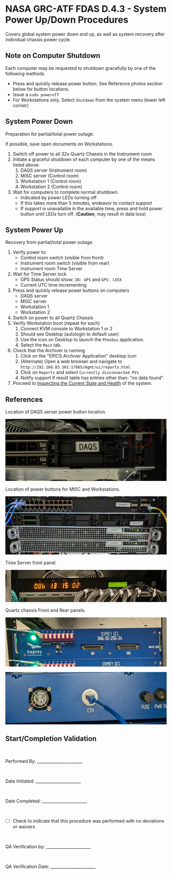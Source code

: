 # NASA GRC-ATF FDAS D.4.3 - System Power Up/Down Procedures

Covers global system power down and up, as well as system recovery after individual chassis power cycle.

## Note on Computer Shutdown

Each computer may be requested to shutdown gracefully by one of the following methods

- Press and quickly release power button.  See Reference photos section below for button locations.
- Issue a `sudo poweroff`
- For Workstations only.  Select `Shutdown` from the system menu (lower left corner)

## System Power Down

Preparation for partial/total power outage.

If possible, save open documents on Workstations.

1. Switch off power to all 32x Quartz Chassis in the Instrument room
1. Initiate a graceful shutdown of each computer by one of the means listed above.
    1. DAQS server (Instrument room)
    1. MISC server (Control room)
    1. Workstation 1 (Control room)
    1. Workstation 2 (Control room)
1. Wait for computers to complete normal shutdown.
    - Indicated by power LEDs turning off
    - If this takes more than 5 minutes, endeavor to contact support
    - If support is unavailable in the available time,
      press and hold power button until LEDs turn off.
      (__Caution__, may result in data loss)

## System Power Up

Recovery from partial/total power outage.

1. Verify power to:
   - Control room switch (visible from front)
   - Instrument room switch (visible from rear)
   - Instrument room Time Server
1. Wait for Time Server lock
   - GPS Status should show: `IN: GPS` and `GPS: LOCK`
   - Current UTC time incrementing
1. Press and quickly release power buttons on computers
    - DAQS server
    - MISC server
    - Workstation 1
    - Workstation 2
1. Switch on power to all Quartz Chassis
1. Verify Workstation boot (repeat for each)
    1. Connect KVM console to Workstation 1 or 2
    1. Should see Desktop (autologin to default user)
    1. Use the icon on Desktop to launch the `Phoebus` application.
    1. Select the `Main` tab.
1. Check that the Archiver is running
    1. Click on the "EPICS Archiver Application" desktop icon
    1. (Alternate) Open a web browser and navigate to `http://192.168.83.101:17665/mgmt/ui/reports.html`
    1. Click on `Reports` and select `Currently disconnected PVs`
    1. Notify support if result table has entries other than: "no data found"
1. Proceed to [Inspecting the Current State and Health](healthcheck.md) of the system.

## References

Location of DAQS server power button location.

![DAQ Server Power Button](image/daqs-power.jpg)

Location of power buttons for MISC and Workstations.

![Computer room Power Buttons](image/cr-power.jpg)

Time Server front panel.

![Time Server front](image/time-front.jpg)

Quartz chassis Front and Rear panels.

![Quartz front panel](image/quartz-front.jpg)

![Quartz rear panel](image/quartz-rear.jpg)

## Start/Completion Validation

<br/>

Performed By: ______________________

<br/>

Date Initiated: ______________________

<br/>

Date Completed: ______________________

<br/>

- [ ] Check to indicate that this procedure was performed with no deviations or waivers

<br/>

QA Verification by: ______________________

<br/>

QA Verification Date: ______________________
